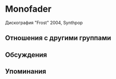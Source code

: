 # Monofader

Дискография
"Frost" 2004, Synthpop

## Отношения с другими группами


## Обсуждения


## Упоминания

